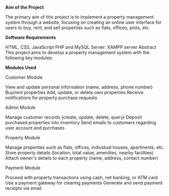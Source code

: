**Aim of the Project**

The primary aim of this project is to implement a property management system through a website, focusing on creating an online user interface for users to buy, rent, and sell properties such as flats, offices, plots, etc.

**Software Requirements**

HTML, CSS, JavaScript
PHP and MySQL
Server: XAMPP server
Abstract
This project aims to develop a property management system with the following key modules:

**Modules Used**

Customer Module

View and update personal information (name, address, phone number)
Buy/rent properties
Add, update, or delete own properties
Receive notifications for property purchase requests

Admin Module

Manage customer records (create, update, delete, query)
Deposit purchased properties into inventory
Send emails to customers regarding user account and purchases

Property Module

Manage properties such as flats, offices, individual houses, apartments, etc.
Store property details (location, total value, amenities, nearby facilities)
Attach owner's details to each property (name, address, contact number)

Payment Module

Proceed with property transactions using cash, net banking, or ATM card
Use a payment gateway for clearing payments
Generate and send payment receipts via email

 
